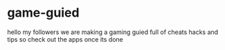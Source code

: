 # game-guied
hello my followers we are making a gaming guied full of cheats hacks and tips so check out the apps once its done
